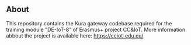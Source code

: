 ## About
This repository contains the Kura gateway codebase required for the training module "DE-IoT-8" of Erasmus+ project CC&IoT. More information abbout the project is available here: https://cciot-edu.eu/
